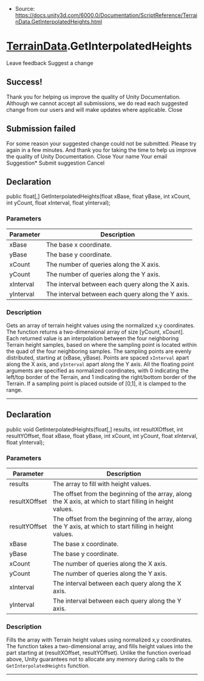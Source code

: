 * Source: https://docs.unity3d.com/6000.0/Documentation/ScriptReference/TerrainData.GetInterpolatedHeights.html

#  [TerrainData](https://docs.unity3d.com/6000.0/Documentation/ScriptReference/TerrainData.html).GetInterpolatedHeights
Leave feedback
Suggest a change
## Success!
Thank you for helping us improve the quality of Unity Documentation. Although we cannot accept all submissions, we do read each suggested change from our users and will make updates where applicable.
Close
## Submission failed
For some reason your suggested change could not be submitted. Please <a>try again</a> in a few minutes. And thank you for taking the time to help us improve the quality of Unity Documentation.
Close
Your name Your email Suggestion* Submit suggestion
Cancel
## Declaration
public float[,] GetInterpolatedHeights(float xBase, float yBase, int xCount, int yCount, float xInterval, float yInterval); 
### Parameters
Parameter | Description  
---|---  
xBase | The base x coordinate.  
yBase | The base y coordinate.  
xCount | The number of queries along the X axis.  
yCount | The number of queries along the Y axis.  
xInterval | The interval between each query along the X axis.  
yInterval | The interval between each query along the Y axis.  
### Description
Gets an array of terrain height values using the normalized x,y coordinates.
The function returns a two-dimensional array of size [yCount, xCount]. Each returned value is an interpolation between the four neighboring Terrain height samples, based on where the sampling point is located within the quad of the four neighboring samples. The sampling points are evenly distributed, starting at (xBase, yBase). Points are spaced `xInterval` apart along the X axis, and `yInterval` apart along the Y axis. All the floating point arguments are specified as normalized coordinates, with 0 indicating the left/top border of the Terrain, and 1 indicating the right/bottom border of the Terrain. If a sampling point is placed outside of [0,1], it is clamped to the range.
* * *
## Declaration
public void GetInterpolatedHeights(float[,] results, int resultXOffset, int resultYOffset, float xBase, float yBase, int xCount, int yCount, float xInterval, float yInterval); 
### Parameters
Parameter | Description  
---|---  
results | The array to fill with height values.  
resultXOffset | The offset from the beginning of the array, along the X axis, at which to start filling in height values.  
resultYOffset | The offset from the beginning of the array, along the Y axis, at which to start filling in height values.  
xBase | The base x coordinate.  
yBase | The base y coordinate.  
xCount | The number of queries along the X axis.  
yCount | The number of queries along the Y axis.  
xInterval | The interval between each query along the X axis.  
yInterval | The interval between each query along the Y axis.  
### Description
Fills the array with Terrain height values using normalized x,y coordinates.
The function takes a two-dimensional array, and fills height values into the part starting at (resultXOffset, resultYOffset). Unlike the function overload above, Unity guarantees not to allocate any memory during calls to the `GetInterpolatedHeights` function.
* * *

